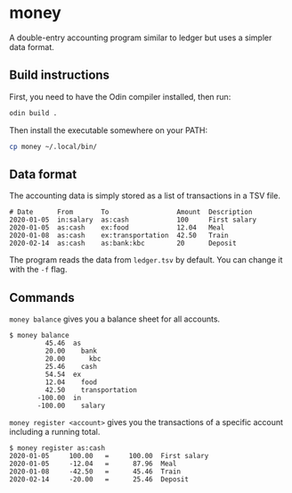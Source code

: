 # money

A double-entry accounting program similar to ledger but uses a simpler data format.

## Build instructions
First, you need to have the Odin compiler installed, then run:
```bash
odin build .
```
Then install the executable somewhere on your PATH:
```bash
cp money ~/.local/bin/
```

## Data format
The accounting data is simply stored as a list of transactions in a TSV file.
```tsv
# Date      From       To                 Amount  Description
2020-01-05  in:salary  as:cash            100     First salary
2020-01-05  as:cash    ex:food            12.04   Meal
2020-01-08  as:cash    ex:transportation  42.50   Train
2020-02-14  as:cash    as:bank:kbc        20      Deposit
```
The program reads the data from `ledger.tsv` by default. You can change it with the `-f` flag.

## Commands
`money balance` gives you a balance sheet for all accounts.

```
$ money balance
         45.46  as
         20.00    bank
         20.00      kbc
         25.46    cash
         54.54  ex
         12.04    food
         42.50    transportation
       -100.00  in
       -100.00    salary
```

`money register <account>` gives you the transactions of a specific account including a running total.

```
$ money register as:cash
2020-01-05     100.00   =     100.00  First salary
2020-01-05     -12.04   =      87.96  Meal
2020-01-08     -42.50   =      45.46  Train
2020-02-14     -20.00   =      25.46  Deposit
```
